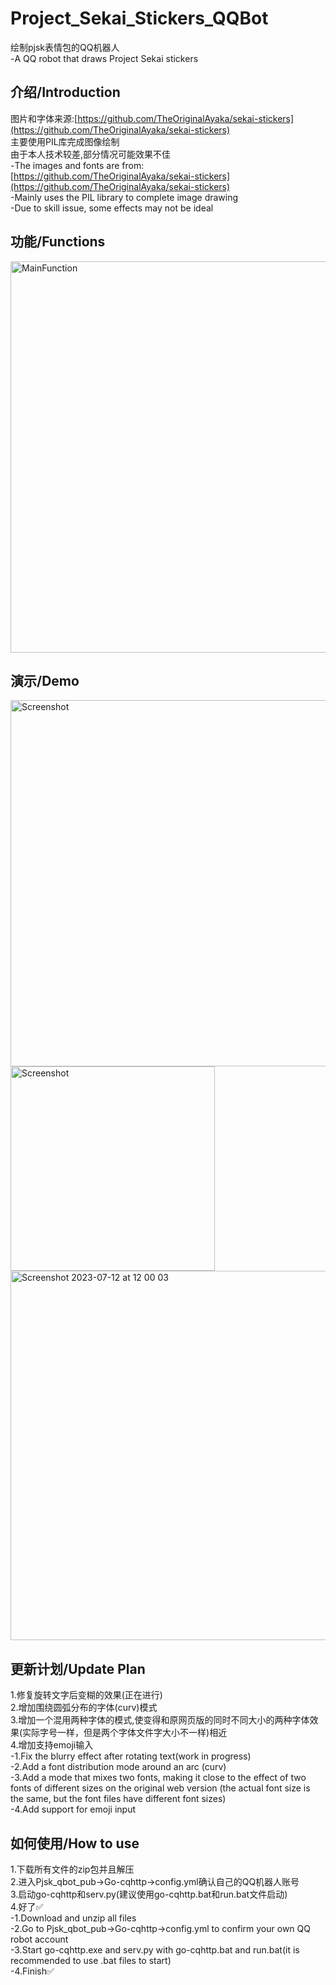 # Project_Sekai_Stickers_QQBot
绘制pjsk表情包的QQ机器人<br>
-A QQ robot that draws Project Sekai stickers<br>
## 介绍/Introduction
图片和字体来源:[https://github.com/TheOriginalAyaka/sekai-stickers](https://github.com/TheOriginalAyaka/sekai-stickers)<br>
主要使用PIL库完成图像绘制<br>
由于本人技术较差,部分情况可能效果不佳<br>
-The images and fonts are from: [https://github.com/TheOriginalAyaka/sekai-stickers](https://github.com/TheOriginalAyaka/sekai-stickers)<br>
-Mainly uses the PIL library to complete image drawing<br>
-Due to skill issue, some effects may not be ideal<br>
## 功能/Functions
<img width="626" alt="MainFunction" src="https://github.com/sszzz830/Project_Sekai_Stickers_QQBot/assets/32834442/672fec98-35b3-43f3-8e8a-20e42873ac89">

## 演示/Demo
<img width="586" alt="Screenshot" src="https://github.com/sszzz830/Project_Sekai_Stickers_QQBot/assets/32834442/6f150068-1c03-4069-9d8c-c8f496277546">

<img width="327" alt="Screenshot" src="https://github.com/sszzz830/Project_Sekai_Stickers_QQBot/assets/32834442/84499b12-0aa4-4d87-b87b-d5d145d6f9b0">

<img width="591" alt="Screenshot 2023-07-12 at 12 00 03" src="https://github.com/sszzz830/Project_Sekai_Stickers_QQBot/assets/32834442/082a9f16-a015-4c94-99ed-615906c5b163">

## 更新计划/Update Plan
1.修复旋转文字后变糊的效果(正在进行)<br>
2.增加围绕圆弧分布的字体(curv)模式<br>
3.增加一个混用两种字体的模式,使变得和原网页版的同时不同大小的两种字体效果(实际字号一样，但是两个字体文件字大小不一样)相近<br>
4.增加支持emoji输入<br>
-1.Fix the blurry effect after rotating text(work in progress)<br>
-2.Add a font distribution mode around an arc (curv)<br>
-3.Add a mode that mixes two fonts, making it close to the effect of two fonts of different sizes on the original web version (the actual font size is the same, but the font files have different font sizes)<br>
-4.Add support for emoji input<br>

## 如何使用/How to use
1.下载所有文件的zip包并且解压<br>
2.进入Pjsk_qbot_pub->Go-cqhttp->config.yml确认自己的QQ机器人账号<br>
3.启动go-cqhttp和serv.py(建议使用go-cqhttp.bat和run.bat文件启动)<br>
4.好了✅<br>
-1.Download and unzip all files<br>
-2.Go to Pjsk_qbot_pub->Go-cqhttp->config.yml to confirm your own QQ robot account<br>
-3.Start go-cqhttp.exe and serv.py with go-cqhttp.bat and run.bat(it is recommended to use .bat files to start)<br>
-4.Finish✅<br><br><br>

